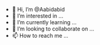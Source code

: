 - 👋 Hi, I’m @Aabidabid
- 👀 I’m interested in ...
- 🌱 I’m currently learning ...
- 💞️ I’m looking to collaborate on ...
- 📫 How to reach me ...

<!---
Aabidabid/Aabidabid is a ✨ special ✨ repository because its `README.md` (this file) appears on your GitHub profile.
You can click the Preview link to take a look at your changes.
--->
